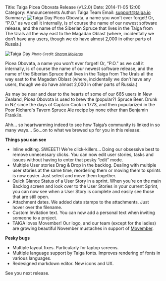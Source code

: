 Title: Taiga Picea Obovata Release (v1.2.0)
Date: 2014-11-05 12:00
Category: Announcements
Author: Taiga Team
Email: support@taiga.io
Summary: ![Taiga Day](/images/2014-11-05_changelog120/01.jpg) Picea Obovata, a name you won't ever forget! Or, “P.O." as we call it internally, is of course the name of our newest software release, and the name of the Siberian Spruce that lives in the Taiga from The Urals all the way east to the Magadan Oblast (where, incidentally we don’t have any users, though we do have almost 2,000 in other parts of Russia.)

![Taiga Day](/images/2014-11-05_changelog120/01.jpg)
<small>_Photo Credit: [Sharon Mollerus]_</small>

Picea Obovata, a name you won't ever forget! Or, “P.O." as we call it internally, is of course the name of our newest software release, and the name of the Siberian Spruce that lives in the Taiga from The Urals all the way east to the Magadan Oblast (where, incidentally we don’t have any users, though we do have almost 2,000 in other parts of Russia.)

As may be near and dear to the hearts of some of our 665 users in New Zealand, Picea Obovota is used to brew the (popular?) Spruce Beer. Drunk in NZ since the days of Captain Cook in 1773, and then popularized in the Poor Richard's Tavern Spruce Ale recipe by none other than Benjamin Franklin.

Ahh… so heartwarming indeed to see how Taiga’s community is linked in so many ways… So...on to what we brewed up for you in this release:

**Things you can see**

- Inline editing. SWEEET! We’re click-killers… Doing our obsessive best to remove unnecessary clicks. You can now edit user stories, tasks and issues without having to enter that pesky “edit” mode.
- Multiple User stories Drag & Drop in the backlog. Dealing with multiple user stories at the same time, reordering them or moving them to sprints is now easier. Just select and move them together.
- Quick Glance Status of a User Story in a sprint. When you’re on the main Backlog screen and look over to the User Stories in your current Sprint, you can now see when a User Story is complete and easily see those that are still open.
- Attachment dates. We added date stamps to the attachments. Just hover over the filename.
- Custom Invitation text. You can now add a personal text when inviting someone to a project.
- TAIGA loves Movember! Our logo, and our team (except for the ladies) are growing beautiful November mustaches in support of [Movember].

**Pesky bugs**

- Multiple layout fixes. Particularly for laptop screens.
- Multiple language support by Taiga fonts. Improves rendering of fonts in various languages.
- Redesigned markdown editor. New icons and UX.

See you next release.

[movember]: http://movember.com/
[Sharon Mollerus]: https://www.flickr.com/photos/clairity/
